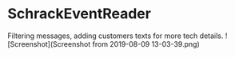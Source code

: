 # SchrackEventReader
Filtering messages, adding customers texts for more tech details.
![Screenshot](Screenshot from 2019-08-09 13-03-39.png)

